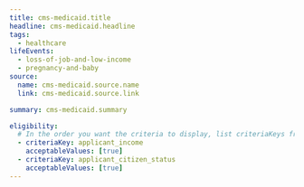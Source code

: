 ```yaml
---
title: cms-medicaid.title
headline: cms-medicaid.headline
tags:
  - healthcare
lifeEvents:
  - loss-of-job-and-low-income
  - pregnancy-and-baby
source:
  name: cms-medicaid.source.name
  link: cms-medicaid.source.link

summary: cms-medicaid.summary

eligibility:
  # In the order you want the criteria to display, list criteriaKeys from the csv here, each followed by a comma-separated list of which values indicate eligibility for that criteria. Wrap individual values in quotes if they have inner commas.
  - criteriaKey: applicant_income
    acceptableValues: [true]
  - criteriaKey: applicant_citizen_status
    acceptableValues: [true]
---
```

